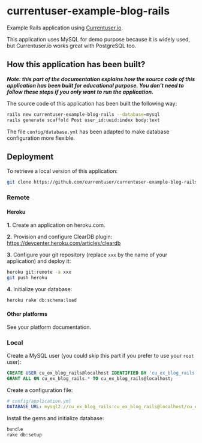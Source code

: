# currentuser-example-blog-rails
Example Rails application using [Currentuser.io](http://www.currentuser.io).

This application uses MySQL for demo purpose because it is widely used, but Currentuser.io works great with PostgreSQL too.

## How this application has been built?

_**Note: this part of the documentation explains how the source code of this application has been built for educational purpose.
You don't need to follow these steps if you only want to run the application.**_

The source code of this application has been built the following way:
```sh
rails new currentuser-example-blog-rails --database=mysql
rails generate scaffold Post user_id:uuid:index body:text
```
The file `config/database.yml` has been adapted to make database configuration more flexible.

## Deployment

To retrieve a local version of this application:
```sh
git clone https://github.com/currentuser/currentuser-example-blog-rails.git
```

### Remote

#### Heroku

**1.** Create an application on heroku.com.

**2.** Provision and configure ClearDB plugin: https://devcenter.heroku.com/articles/cleardb

**3.** Configure your git repository (replace `xxx` by the name of your application) and deploy it:
```sh
heroku git:remote -a xxx
git push heroku
```

**4.** Initialize your database:
```sh
heroku rake db:schema:load
```

#### Other platforms

See your platform documentation.

### Local

Create a MySQL user (you could skip this part if you prefer to use your `root` user):
```sql
CREATE USER cu_ex_blog_rails@localhost IDENTIFIED BY 'cu_ex_blog_rails';
GRANT ALL ON cu_ex_blog_rails.* TO cu_ex_blog_rails@localhost;
```
Create a configuration file:
```yaml
# config/application.yml
DATABASE_URL: mysql2://cu_ex_blog_rails:cu_ex_blog_rails@localhost/cu_ex_blog_rails
```
Install the gems and initialize database:
```sh
bundle
rake db:setup
```
